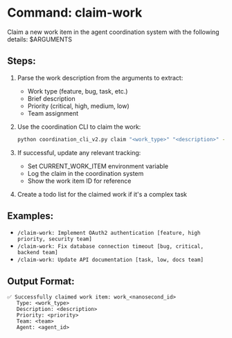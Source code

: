 # Command: claim-work

Claim a new work item in the agent coordination system with the following details: $ARGUMENTS

## Steps:

1. Parse the work description from the arguments to extract:
   - Work type (feature, bug, task, etc.)
   - Brief description
   - Priority (critical, high, medium, low)
   - Team assignment

2. Use the coordination CLI to claim the work:
   ```bash
   python coordination_cli_v2.py claim "<work_type>" "<description>" --priority <priority> --team <team>
   ```

3. If successful, update any relevant tracking:
   - Set CURRENT_WORK_ITEM environment variable
   - Log the claim in the coordination system
   - Show the work item ID for reference

4. Create a todo list for the claimed work if it's a complex task

## Examples:

- `/claim-work: Implement OAuth2 authentication [feature, high priority, security team]`
- `/claim-work: Fix database connection timeout [bug, critical, backend team]`
- `/claim-work: Update API documentation [task, low, docs team]`

## Output Format:

```
✅ Successfully claimed work item: work_<nanosecond_id>
   Type: <work_type>
   Description: <description>
   Priority: <priority>
   Team: <team>
   Agent: <agent_id>
```